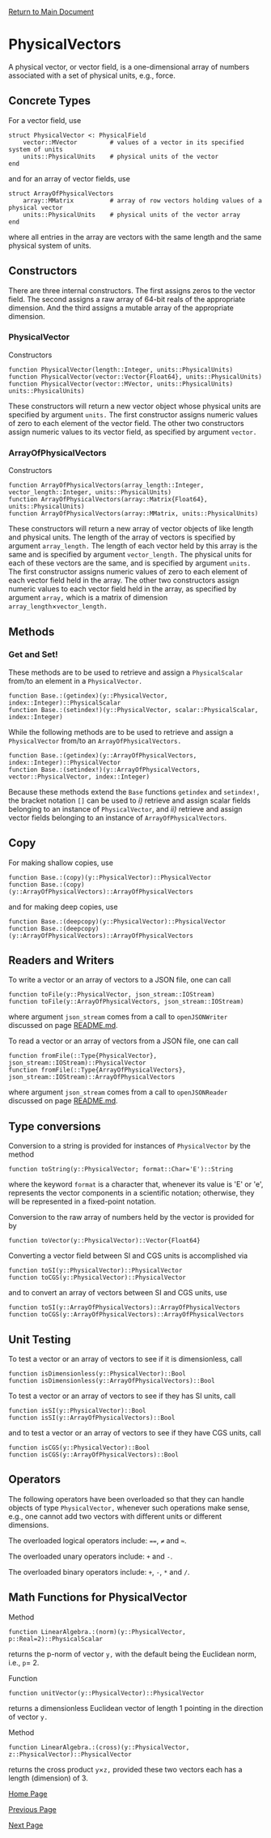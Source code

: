 [Return to Main Document](.\README.md)

# PhysicalVectors

A physical vector, or vector field, is a one-dimensional array of numbers associated with a set of physical units, e.g., force.

## Concrete Types

For a vector field, use
```
struct PhysicalVector <: PhysicalField
    vector::MVector         # values of a vector in its specified system of units
    units::PhysicalUnits    # physical units of the vector
end
```
and for an array of vector fields, use
```
struct ArrayOfPhysicalVectors
    array::MMatrix          # array of row vectors holding values of a physical vector
    units::PhysicalUnits    # physical units of the vector array
end
```
where all entries in the array are vectors with the same length and the same physical system of units.

## Constructors

There are three internal constructors. The first assigns zeros to the vector field. The second assigns a raw array of 64-bit reals of the appropriate dimension. And the third assigns a mutable array of the appropriate dimension.

### PhysicalVector

Constructors
```
function PhysicalVector(length::Integer, units::PhysicalUnits)
function PhysicalVector(vector::Vector{Float64}, units::PhysicalUnits)
function PhysicalVector(vector::MVector, units::PhysicalUnits) units::PhysicalUnits)
```
These constructors will return a new vector object whose physical units are specified by argument `units.` The first constructor assigns numeric values of zero to each element of the vector field. The other two constructors assign numeric values to its vector field, as specified by argument `vector.`

### ArrayOfPhysicalVectors

Constructors
```
function ArrayOfPhysicalVectors(array_length::Integer, vector_length::Integer, units::PhysicalUnits)
function ArrayOfPhysicalVectors(array::Matrix{Float64}, units::PhysicalUnits)
function ArrayOfPhysicalVectors(array::MMatrix, units::PhysicalUnits)
```
These constructors will return a new array of vector objects of like length and physical units. The length of the array of vectors is specified by argument `array_length.` The length of each vector held by this array is the same and is specified by argument `vector_length.` The physical units for each of these vectors are the same, and is specified by argument `units.` The first constructor assigns numeric values of zero to each element of each vector field held in the array. The other two constructors assign numeric values to each vector field held in the array, as specified by argument `array,` which is a matrix of dimension `array_length`×`vector_length.`

## Methods

### Get and Set!

These methods are to be used to retrieve and assign a `PhysicalScalar` from/to an element in a `PhysicalVector.`

```
function Base.:(getindex)(y::PhysicalVector, index::Integer)::PhysicalScalar
function Base.:(setindex!)(y::PhysicalVector, scalar::PhysicalScalar, index::Integer)
```

While the following methods are to be used to retrieve and assign a `PhysicalVector` from/to an `ArrayOfPhysicalVectors.`

```
function Base.:(getindex)(y::ArrayOfPhysicalVectors, index::Integer)::PhysicalVector
function Base.:(setindex!)(y::ArrayOfPhysicalVectors, vector::PhysicalVector, index::Integer)
```

Because these methods extend the `Base` functions `getindex` and `setindex!,` the bracket notation `[]` can be used to *i)* retrieve and assign scalar fields belonging to an instance of `PhysicalVector`, and *ii)* retrieve and assign vector fields belonging to an instance of `ArrayOfPhysicalVectors`.

## Copy

For making shallow copies, use
```
function Base.:(copy)(y::PhysicalVector)::PhysicalVector
function Base.:(copy)(y::ArrayOfPhysicalVectors)::ArrayOfPhysicalVectors
```
and for making deep copies, use
```
function Base.:(deepcopy)(y::PhysicalVector)::PhysicalVector
function Base.:(deepcopy)(y::ArrayOfPhysicalVectors)::ArrayOfPhysicalVectors
```

## Readers and Writers

To write a vector or an array of vectors to a JSON file, one can call
```
function toFile(y::PhysicalVector, json_stream::IOStream)
function toFile(y::ArrayOfPhysicalVectors, json_stream::IOStream)
```
where argument `json_stream` comes from a call to `openJSONWriter` discussed on page [README.md](./README.md).

To read a vector or an array of vectors from a JSON file, one can call
```
function fromFile(::Type{PhysicalVector}, json_stream::IOStream)::PhysicalVector
function fromFile(::Type{ArrayOfPhysicalVectors}, json_stream::IOStream)::ArrayOfPhysicalVectors
```
where argument `json_stream` comes from a call to `openJSONReader` discussed on page [README.md](./README.md).

## Type conversions

Conversion to a string is provided for instances of `PhysicalVector` by the method

```
function toString(y::PhysicalVector; format::Char='E')::String
```

where the keyword `format` is a character that, whenever its value is 'E' or 'e', represents the vector components in a scientific notation; otherwise, they will be represented in a fixed-point notation.

Conversion to the raw array of numbers held by the vector is provided for by
```
function toVector(y::PhysicalVector)::Vector{Float64}
```

Converting a vector field between SI and CGS units is accomplished via
```
function toSI(y::PhysicalVector)::PhysicalVector
function toCGS(y::PhysicalVector)::PhysicalVector
```
and to convert an array of vectors between SI and CGS units, use
```
function toSI(y::ArrayOfPhysicalVectors)::ArrayOfPhysicalVectors
function toCGS(y::ArrayOfPhysicalVectors)::ArrayOfPhysicalVectors
```

## Unit Testing

To test a vector or an array of vectors to see if it is dimensionless, call
```
function isDimensionless(y::PhysicalVector)::Bool
function isDimensionless(y::ArrayOfPhysicalVectors)::Bool
```
To test a vector or an array of vectors to see if they has SI units, call
```
function isSI(y::PhysicalVector)::Bool
function isSI(y::ArrayOfPhysicalVectors)::Bool
```
and to test a vector or an array of vectors to see if they have CGS units, call
```
function isCGS(y::PhysicalVector)::Bool
function isCGS(y::ArrayOfPhysicalVectors)::Bool
```

## Operators

The following operators have been overloaded so that they can handle objects of type `PhysicalVector,` whenever such operations make sense, e.g., one cannot add two vectors with different units or different dimensions. 

The overloaded logical operators include: `==`, `≠` and `≈`. 

The overloaded unary operators include: `+` and `-`. 

The overloaded binary operators include: `+`, `-`, `*` and `/`.

## Math Functions for PhysicalVector

Method
```
function LinearAlgebra.:(norm)(y::PhysicalVector, p::Real=2)::PhysicalScalar
```
returns the p-norm of vector `y,` with the default being the Euclidean norm, i.e., `p`= 2. 

Function 
```
function unitVector(y::PhysicalVector)::PhysicalVector
```
returns a dimensionless Euclidean vector of length 1 pointing in the direction of vector `y.`

Method
```
function LinearAlgebra.:(cross)(y::PhysicalVector, z::PhysicalVector)::PhysicalVector
```
returns the cross product `y`×`z,` provided these two vectors each has a length (dimension) of 3.

[Home Page](.\README.md)

[Previous Page](.\README_PhysicalScalars.md)

[Next Page](.\README_PhysicalTensors.md)
